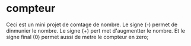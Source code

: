 # compteur
Ceci est un mini projet  de comtage de nombre.
Le signe (-) permet de dinmunier le nombre.
Le signe (+) pert met d'augmentter le nombre.
Et le signe final (0) permet aussi de metre le compteur en zero;
